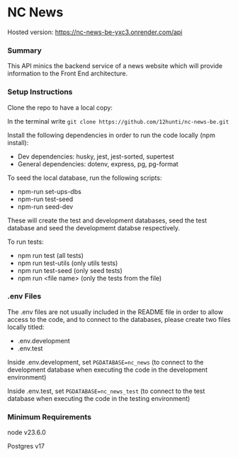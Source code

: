 # NC News

Hosted version: https://nc-news-be-yxc3.onrender.com/api

### Summary

This API minics the backend service of a news website which will provide information to the Front End architecture. 

### Setup Instructions

Clone the repo to have a local copy:

In the terminal write `git clone https://github.com/12hunti/nc-news-be.git`


Install the following dependencies in order to run the code locally (npm install):

- Dev dependencies: husky, jest, jest-sorted, supertest
- General dependencies: dotenv, express, pg, pg-format

To seed the local database, run the following scripts:

- npm-run set-ups-dbs 
- npm-run test-seed
- npm-run seed-dev

These will create the test and development databases, seed the test database and seed the developmemt databse respectively.

To run tests:

- npm run test (all tests)
- npm run test-utils (only utils tests)
- npm run test-seed (only seed tests)
- npm run \<file name>  (only the tests from the file)


<!-- Clear instructions of how to clone, install dependencies, seed local database, and run tests-->

### .env Files

The .env files are not usually included in the README file in order to allow access to the code, and to connect to the databases, please create two files locally titled:

 - .env.development
- .env.test

Inside .env.development, set `PGDATABASE=nc_news` (to connect to the development database when executing the code in the development environment)

Inside .env.test, set `PGDATABASE=nc_news_test` (to connect to the test database when executing the code in the testing environment)

### Minimum Requirements

node v23.6.0

Postgres v17


